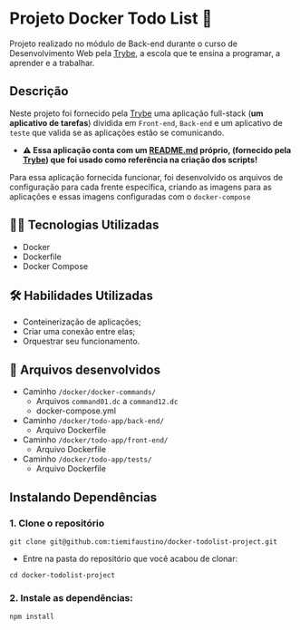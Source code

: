 
# Projeto Docker Todo List 🐳


Projeto realizado no módulo de Back-end durante o curso de Desenvolvimento Web pela [Trybe](https://www.betrybe.com/), a escola que te ensina a programar, a aprender e a trabalhar.

## Descrição

Neste projeto foi fornecido pela [Trybe](https://www.betrybe.com/) uma aplicação full-stack (**um aplicativo de tarefas**) dividida em `Front-end`, `Back-end` e um aplicativo de  `teste` que valida se as aplicações estão se comunicando. 

- **⚠️ Essa aplicação conta com um [**README.md**](./docker/todo-app/README.md) próprio, (fornecido pela [Trybe](https://www.betrybe.com/)) que foi usado como referência na criação dos scripts!**

Para essa aplicação fornecida funcionar, foi desenvolvido os arquivos de configuração para cada frente específica, criando as imagens para as aplicações e essas imagens configuradas com o `docker-compose`



## 👩‍💻 Tecnologias Utilizadas

- Docker
- Dockerfile
- Docker Compose


## 🛠️ Habilidades Utilizadas

- Conteinerização de aplicações;
- Criar uma conexão entre elas;
- Orquestrar seu funcionamento.


## 📂 Arquivos desenvolvidos

- Caminho `/docker/docker-commands/`
    - Arquivos `command01.dc` a `command12.dc`
    - docker-compose.yml
- Caminho `/docker/todo-app/back-end/`
    - Arquivo Dockerfile
- Caminho `/docker/todo-app/front-end/`
    - Arquivo Dockerfile
- Caminho `/docker/todo-app/tests/`
    - Arquivo Dockerfile


## Instalando Dependências

### 1. Clone o repositório
```
git clone git@github.com:tiemifaustino/docker-todolist-project.git
```

* Entre na pasta do repositório que você acabou de clonar:
```
cd docker-todolist-project
```

### 2. Instale as dependências:
```
npm install
```

